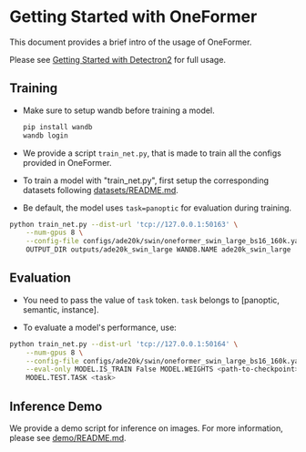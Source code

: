# Getting Started with OneFormer

This document provides a brief intro of the usage of OneFormer.

Please see [Getting Started with Detectron2](https://github.com/facebookresearch/detectron2/blob/master/GETTING_STARTED.md) for full usage.

## Training

- Make sure to setup wandb before training a model.

  ```bash
  pip install wandb
  wandb login
  ```

- We provide a script `train_net.py`, that is made to train all the configs provided in OneFormer.

- To train a model with "train_net.py", first setup the corresponding datasets following [datasets/README.md](./datasets/README.md).

- Be default, the model uses `task=panoptic` for evaluation during training.

```bash
python train_net.py --dist-url 'tcp://127.0.0.1:50163' \
    --num-gpus 8 \
    --config-file configs/ade20k/swin/oneformer_swin_large_bs16_160k.yaml \
    OUTPUT_DIR outputs/ade20k_swin_large WANDB.NAME ade20k_swin_large
```

## Evaluation

- You need to pass the value of `task` token. `task` belongs to [panoptic, semantic, instance].

- To evaluate a model's performance, use:

```bash
python train_net.py --dist-url 'tcp://127.0.0.1:50164' \
    --num-gpus 8 \
    --config-file configs/ade20k/swin/oneformer_swin_large_bs16_160k.yaml \
    --eval-only MODEL.IS_TRAIN False MODEL.WEIGHTS <path-to-checkpoint> \
    MODEL.TEST.TASK <task>
```

## Inference Demo

We provide a demo script for inference on images. For more information, please see [demo/README.md](demo/README.md).

